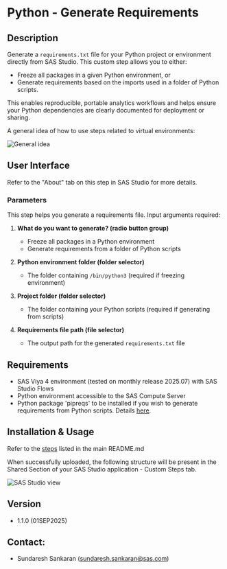
# Python - Generate Requirements

## Description
Generate a `requirements.txt` file for your Python project or environment directly from SAS Studio. This custom step allows you to either:
- Freeze all packages in a given Python environment, or
- Generate requirements based on the imports used in a folder of Python scripts.

This enables reproducible, portable analytics workflows and helps ensure your Python dependencies are clearly documented for deployment or sharing.

A general idea of how to use steps related to virtual environments:

![General idea](./img/Python_Generate_Requirements.gif)

## User Interface

Refer to the "About" tab on this step in SAS Studio for more details.

### Parameters

This step helps you generate a requirements file. Input arguments required:

1. **What do you want to generate? (radio button group)**
   - Freeze all packages in a Python environment
   - Generate requirements from a folder of Python scripts

2. **Python environment folder (folder selector)**
   - The folder containing `/bin/python3` (required if freezing environment)

3. **Project folder (folder selector)**
   - The folder containing your Python scripts (required if generating from scripts)

4. **Requirements file path (file selector)**
   - The output path for the generated `requirements.txt` file

## Requirements

- SAS Viya 4 environment (tested on monthly release 2025.07) with SAS Studio Flows
- Python environment accessible to the SAS Compute Server
- Python package 'pipreqs' to be installed if you wish to generate requirements from Python scripts. Details [here](https://pypi.org/project/pipreqs/).

## Installation & Usage

Refer to the [steps](../README.md#getting-started---making-a-custom-step-from-this-repository-available-in-sas-studio) listed in the main README.md

When successfully uploaded, the following structure will be present in the Shared Section of your SAS Studio application - Custom Steps tab.

![SAS Studio view](./img/view-custom-steps.png)


## Version

* 1.1.0 (01SEP2025)

## Contact:

- Sundaresh Sankaran (sundaresh.sankaran@sas.com)